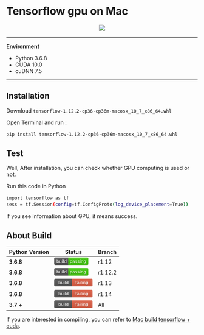 # Tensorflow gpu on Mac
<div align="center">
  <img src="https://www.tensorflow.org/images/tf_logo_social.png">
</div>

---
__Environment__
+ Python 3.6.8
+ CUDA 10.0
+ cuDNN 7.5
---
## Installation

Download `tensorflow-1.12.2-cp36-cp36m-macosx_10_7_x86_64.whl`

Open Terminal and run :

```bash
pip install tensorflow-1.12.2-cp36-cp36m-macosx_10_7_x86_64.whl
```

## Test

Well, After installation, you can check whether GPU computing is used or not.

Run this code in Python
```bash
import tensorflow as tf
sess = tf.Session(config=tf.ConfigProto(log_device_placement=True))
```

If you see information about GPU, it means success.

## About Build

Python Version                                                                       | Status                                                                                                                                                                                        | Branch
--------------------------------------------------------------------------------- | --------------------------------------------------------------------------------------------------------------------------------------------------------------------------------------------- | ---------
**3.6.8**                                                                     | ![Build Status](https://github.com/dirname/dirname.github.io/blob/master/2019/04/29/1556506356/success.png?raw=true)                                                            | r1.12
**3.6.8**                                                                     | ![Build Status](https://github.com/dirname/dirname.github.io/blob/master/2019/04/29/1556506356/success.png?raw=true)                                                            | r1.12.2
**3.6.8**                                                                     | ![Build Status](https://github.com/dirname/dirname.github.io/blob/master/2019/04/29/1556506356/failed.png?raw=true)                                                            | r1.13
**3.6.8**                                                                     | ![Build Status](https://github.com/dirname/dirname.github.io/blob/master/2019/04/29/1556506356/failed.png?raw=true)                                                            | r1.14
**3.7 +**                                                                     | ![Build Status](https://github.com/dirname/dirname.github.io/blob/master/2019/04/29/1556506356/failed.png?raw=true)                                                            | All

If you are interested in compiling, you can refer to [Mac build tensorflow + cuda](https://blog.forgiveher.cn/2019/04/29/1556506356/#more).
